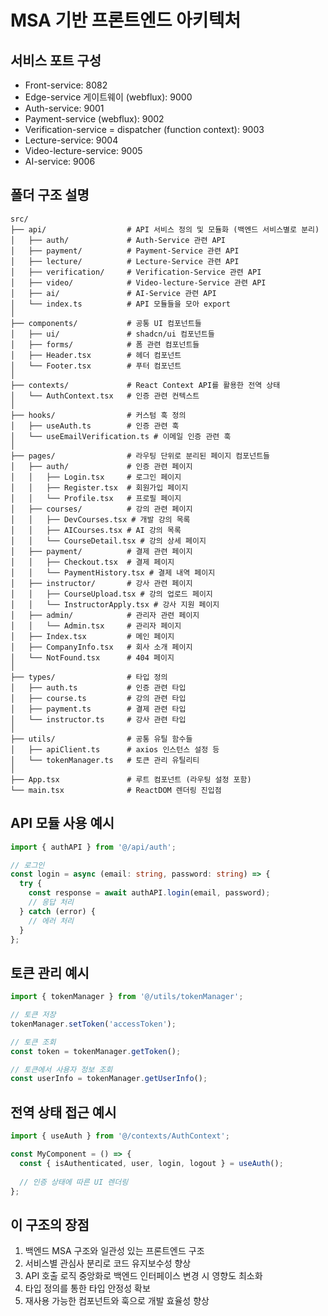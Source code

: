 
# MSA 기반 프론트엔드 아키텍처

## 서비스 포트 구성
- Front-service: 8082
- Edge-service 게이트웨이 (webflux): 9000
- Auth-service: 9001
- Payment-service (webflux): 9002
- Verification-service = dispatcher (function context): 9003
- Lecture-service: 9004
- Video-lecture-service: 9005
- AI-service: 9006

## 폴더 구조 설명

```
src/
├── api/                  # API 서비스 정의 및 모듈화 (백엔드 서비스별로 분리)
│   ├── auth/             # Auth-Service 관련 API
│   ├── payment/          # Payment-Service 관련 API
│   ├── lecture/          # Lecture-Service 관련 API
│   ├── verification/     # Verification-Service 관련 API
│   ├── video/            # Video-lecture-Service 관련 API
│   ├── ai/               # AI-Service 관련 API
│   └── index.ts          # API 모듈들을 모아 export
│
├── components/           # 공통 UI 컴포넌트들
│   ├── ui/               # shadcn/ui 컴포넌트들
│   ├── forms/            # 폼 관련 컴포넌트들
│   ├── Header.tsx        # 헤더 컴포넌트
│   └── Footer.tsx        # 푸터 컴포넌트
│
├── contexts/             # React Context API를 활용한 전역 상태
│   └── AuthContext.tsx   # 인증 관련 컨텍스트
│
├── hooks/                # 커스텀 훅 정의
│   ├── useAuth.ts        # 인증 관련 훅
│   └── useEmailVerification.ts # 이메일 인증 관련 훅
│
├── pages/                # 라우팅 단위로 분리된 페이지 컴포넌트들
│   ├── auth/             # 인증 관련 페이지
│   │   ├── Login.tsx     # 로그인 페이지
│   │   ├── Register.tsx  # 회원가입 페이지
│   │   └── Profile.tsx   # 프로필 페이지
│   ├── courses/          # 강의 관련 페이지
│   │   ├── DevCourses.tsx # 개발 강의 목록
│   │   ├── AICourses.tsx # AI 강의 목록
│   │   └── CourseDetail.tsx # 강의 상세 페이지
│   ├── payment/          # 결제 관련 페이지
│   │   ├── Checkout.tsx  # 결제 페이지
│   │   └── PaymentHistory.tsx # 결제 내역 페이지
│   ├── instructor/       # 강사 관련 페이지
│   │   ├── CourseUpload.tsx # 강의 업로드 페이지
│   │   └── InstructorApply.tsx # 강사 지원 페이지
│   ├── admin/            # 관리자 관련 페이지
│   │   └── Admin.tsx     # 관리자 페이지
│   ├── Index.tsx         # 메인 페이지
│   ├── CompanyInfo.tsx   # 회사 소개 페이지
│   └── NotFound.tsx      # 404 페이지
│
├── types/                # 타입 정의
│   ├── auth.ts           # 인증 관련 타입
│   ├── course.ts         # 강의 관련 타입
│   ├── payment.ts        # 결제 관련 타입
│   └── instructor.ts     # 강사 관련 타입
│
├── utils/                # 공통 유틸 함수들
│   ├── apiClient.ts      # axios 인스턴스 설정 등
│   └── tokenManager.ts   # 토큰 관리 유틸리티
│
├── App.tsx               # 루트 컴포넌트 (라우팅 설정 포함)
└── main.tsx              # ReactDOM 렌더링 진입점
```

## API 모듈 사용 예시

```typescript
import { authAPI } from '@/api/auth';

// 로그인
const login = async (email: string, password: string) => {
  try {
    const response = await authAPI.login(email, password);
    // 응답 처리
  } catch (error) {
    // 에러 처리
  }
};
```

## 토큰 관리 예시

```typescript
import { tokenManager } from '@/utils/tokenManager';

// 토큰 저장
tokenManager.setToken('accessToken');

// 토큰 조회
const token = tokenManager.getToken();

// 토큰에서 사용자 정보 조회
const userInfo = tokenManager.getUserInfo();
```

## 전역 상태 접근 예시

```typescript
import { useAuth } from '@/contexts/AuthContext';

const MyComponent = () => {
  const { isAuthenticated, user, login, logout } = useAuth();
  
  // 인증 상태에 따른 UI 렌더링
};
```

## 이 구조의 장점

1. 백엔드 MSA 구조와 일관성 있는 프론트엔드 구조
2. 서비스별 관심사 분리로 코드 유지보수성 향상
3. API 호출 로직 중앙화로 백엔드 인터페이스 변경 시 영향도 최소화
4. 타입 정의를 통한 타입 안정성 확보
5. 재사용 가능한 컴포넌트와 훅으로 개발 효율성 향상
